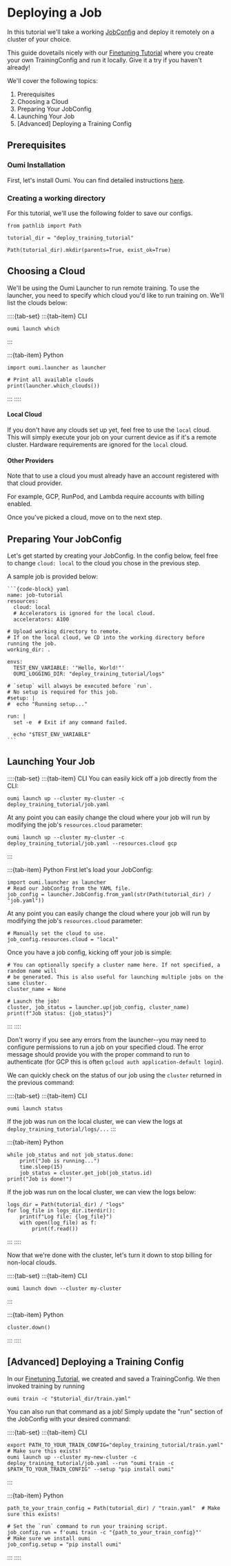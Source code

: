 # Deploying a Job

In this tutorial we'll take a working [JobConfig](https://github.com/oumi-ai/oumi/tree/main/src/oumi/core/configs/job_config.py) and deploy it remotely on a cluster of your choice.

This guide dovetails nicely with our [Finetuning Tutorial](https://github.com/oumi-ai/oumi/blob/main/notebooks/Oumi%20-%20Finetuning%20Tutorial.ipynb) where you create your own TrainingConfig and run it locally. Give it a try if you haven't already!

We'll cover the following topics:
1. Prerequisites
1. Choosing a Cloud
1. Preparing Your JobConfig
1. Launching Your Job
1. \[Advanced\] Deploying a Training Config

## Prerequisites

### Oumi Installation
First, let's install Oumi. You can find detailed instructions [here](/get_started/installation.md).

### Creating a working directory
For this tutorial, we'll use the following folder to save our configs.

``` {code-block} python
from pathlib import Path

tutorial_dir = "deploy_training_tutorial"

Path(tutorial_dir).mkdir(parents=True, exist_ok=True)
```

## Choosing a Cloud
We'll be using the Oumi Launcher to run remote training. To use the launcher, you need to specify which cloud you'd like to run training on.
We'll list the clouds below:

::::{tab-set}
:::{tab-item} CLI
``` {code-block} shell
oumi launch which
```
:::

:::{tab-item} Python
``` {code-block} python
import oumi.launcher as launcher

# Print all available clouds
print(launcher.which_clouds())
```
:::
::::

#### Local Cloud
If you don't have any clouds set up yet, feel free to use the `local` cloud. This will simply execute your job on your current device as if it's a remote cluster. Hardware requirements are ignored for the `local` cloud.

#### Other Providers
Note that to use a cloud you must already have an account registered with that cloud provider.

For example, GCP, RunPod, and Lambda require accounts with billing enabled.

Once you've picked a cloud, move on to the next step.

## Preparing Your JobConfig
Let's get started by creating your JobConfig. In the config below, feel free to change `cloud: local` to the cloud you chose in the previous step.

A sample job is provided below:
````{dropdown} deploy_training_tutorial/job.yaml
```{code-block} yaml
name: job-tutorial
resources:
  cloud: local
  # Accelerators is ignored for the local cloud.
  accelerators: A100

# Upload working directory to remote.
# If on the local cloud, we CD into the working directory before running the job.
working_dir: .

envs:
  TEST_ENV_VARIABLE: '"Hello, World!"'
  OUMI_LOGGING_DIR: "deploy_training_tutorial/logs"

# `setup` will always be executed before `run`.
# No setup is required for this job.
#setup: |
#  echo "Running setup..."

run: |
  set -e  # Exit if any command failed.

  echo "$TEST_ENV_VARIABLE"
```
````

## Launching Your Job

::::{tab-set}
:::{tab-item} CLI
You can easily kick off a job directly from the CLI:
```{code-block} shell
oumi launch up --cluster my-cluster -c deploy_training_tutorial/job.yaml
```

At any point you can easily change the cloud where your job will run by modifying the job's `resources.cloud` parameter:

```{code-block} shell
oumi launch up --cluster my-cluster -c deploy_training_tutorial/job.yaml --resources.cloud gcp
```
:::

:::{tab-item} Python
First let's load your JobConfig:
``` {code-block} python
import oumi.launcher as launcher
# Read our JobConfig from the YAML file.
job_config = launcher.JobConfig.from_yaml(str(Path(tutorial_dir) / "job.yaml"))
```

At any point you can easily change the cloud where your job will run by modifying the job's `resources.cloud` parameter:

``` {code-block} python
# Manually set the cloud to use.
job_config.resources.cloud = "local"
```

Once you have a job config, kicking off your job is simple:

``` {code-block} python
# You can optionally specify a cluster name here. If not specified, a random name will
# be generated. This is also useful for launching multiple jobs on the same cluster.
cluster_name = None

# Launch the job!
cluster, job_status = launcher.up(job_config, cluster_name)
print(f"Job status: {job_status}")
```
:::
::::



Don't worry if you see any errors from the launcher--you may need to configure permissions to run a job on your specified cloud. The error message should provide you with the proper command to run to authenticate (for GCP this is often `gcloud auth application-default login`).

We can quickly check on the status of our job using the `cluster` returned in the previous command:

::::{tab-set}
:::{tab-item} CLI
``` {code-block} shell
oumi launch status
```

If the job was run on the local cluster, we can view the logs at `deploy_training_tutorial/logs/...`
:::

:::{tab-item} Python
``` {code-block} python
while job_status and not job_status.done:
    print("Job is running...")
    time.sleep(15)
    job_status = cluster.get_job(job_status.id)
print("Job is done!")
```

If the job was run on the local cluster, we can view the logs below:

``` {code-block} python
logs_dir = Path(tutorial_dir) / "logs"
for log_file in logs_dir.iterdir():
    print(f"Log file: {log_file}")
    with open(log_file) as f:
        print(f.read())
```
:::
::::


Now that we're done with the cluster, let's turn it down to stop billing for non-local clouds.


::::{tab-set}
:::{tab-item} CLI
``` {code-block} shell
oumi launch down --cluster my-cluster
```
:::

:::{tab-item} Python
``` {code-block} python
cluster.down()
```
:::
::::


## \[Advanced\] Deploying a Training Config

In our [Finetuning Tutorial](https://github.com/oumi-ai/oumi/blob/main/notebooks/Oumi%20-%20Finetuning%20Tutorial.ipynb), we created and saved a TrainingConfig. We then invoked training by running
```shell
oumi train -c "$tutorial_dir/train.yaml"
```

You can also run that command as a job! Simply update the "run" section of the JobConfig with your desired command:


::::{tab-set}
:::{tab-item} CLI
``` {code-block} shell
export PATH_TO_YOUR_TRAIN_CONFIG="deploy_training_tutorial/train.yaml" # Make sure this exists!
oumi launch up --cluster my-new-cluster -c deploy_training_tutorial/job.yaml --run "oumi train -c $PATH_TO_YOUR_TRAIN_CONFIG" --setup "pip install oumi"
```
:::

:::{tab-item} Python
``` {code-block} python
path_to_your_train_config = Path(tutorial_dir) / "train.yaml"  # Make sure this exists!

# Set the `run` command to run your training script.
job_config.run = f'oumi train -c "{path_to_your_train_config}"'
# Make sure we install oumi
job_config.setup = "pip install oumi"
```
:::
::::
